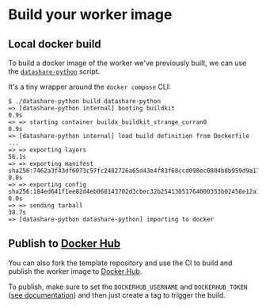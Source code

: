 # Build your worker image

## Local docker build

To build a docker image of the worker we've previously built, we can use the 
[`datashare-python`](https://github.com/ICIJ/datashare-python/blob/main/datashare-python) script.

It's a tiny wrapper around the `docker compose` CLI:
<!-- termynal -->
```console
$ ./datashare-python build datashare-python
=> [datashare-python internal] booting buildkit                                                                                                                                                                                        0.9s
=> => starting container buildx_buildkit_strange_curran0                                                                                                                                                                        0.9s
=> [datashare-python internal] load build definition from Dockerfile
...
=> => exporting layers                                                                                                                                                                                                         56.1s
=> => exporting manifest sha256:7462a3f43df6073c57fc2482726a65d43e4f83f68ccd098ec0804b8b959d9a17                                                                                                                                0.0s
=> => exporting config sha256:184ed641f1ee82d4eb068143702d3cbec32b25413051764000353b02458e12a1                                                                                                                                  0.0s
=> => sending tarball                                                                                                                                                                                                          38.7s
=> [datashare-python datashare-python] importing to docker
```

## Publish to [Docker Hub](https://hub.docker.com/)

You can also fork the template repository and use the CI to build and publish the worker image to [Docker Hub](https://hub.docker.com/).

To publish, make sure to set the `DOCKERHUB_USERNAME` and `DOCKERHUB_TOKEN` ([see documentation](https://docs.docker.com/security/for-developers/access-tokens/))
and then just create a tag to trigger the build.
